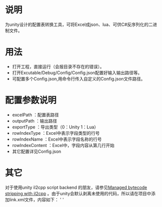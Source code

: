# 说明

为unity设计的配置表转换工具，可将Excel成json、lua、可供C#反序列化的二进制文件。

# 用法
* 打开工程，直接运行（会报目录不存在的错误）。
* 打开Excutable/Debug/Config/Config.json配置好输入输出路径等。
* 可配置多个Config.json,用命令行传入自定义的Config.json文件路径。


# 配置参数说明

* excelPath ：配置表路径
* outputPath ：输出路径
* exportType ：导出类型（0：Unity  1：Lua）
* rowIndexType ：Excel中表示字段类型的行号
* rowIndexName ：Excel中表示字段名称的行号
* rowIndexContent ：Excel中，字段内容从第几行开始
* 其它配置详见Config.json

# 其它

对于使用unity il2cpp script backend 的朋友，请参见[Managed bytecode stripping with il2cpp](https://docs.unity3d.com/Manual/IL2CPP-BytecodeStripping.html) 。由于unity会默认剥离未使用的代码，所以请在项目中添加link.xml文件，内容如下：
'
<linker>
    <assembly fullname="config" preserve="all" />
</linker>
'
